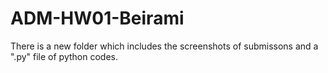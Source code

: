 # ADM-HW01-Beirami
There is a new folder which includes the screenshots of submissons and a ".py" file of python codes.
